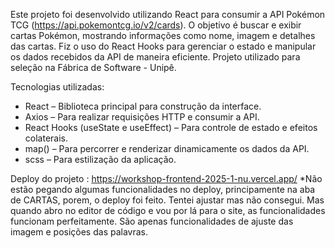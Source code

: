 Este projeto foi desenvolvido utilizando React para consumir a API Pokémon TCG (https://api.pokemontcg.io/v2/cards). O objetivo é buscar e exibir cartas Pokémon, mostrando informações como nome, imagem e detalhes das cartas.
Fiz o uso do React Hooks para gerenciar o estado e manipular os dados recebidos da API de maneira eficiente.
Projeto utilizado para seleção na Fábrica de Software - Unipê.

Tecnologias utilizadas: 
- React – Biblioteca principal para construção da interface.
- Axios – Para realizar requisições HTTP e consumir a API.
- React Hooks (useState e useEffect) – Para controle de estado e efeitos colaterais.
- map() – Para percorrer e renderizar dinamicamente os dados da API.
- scss – Para estilização da aplicação.

Deploy do projeto : https://workshop-frontend-2025-1-nu.vercel.app/
*Não estão pegando algumas funcionalidades no deploy, principamente na aba de CARTAS, porem, o deploy foi feito. Tentei ajustar mas não consegui. Mas quando abro no editor de código e vou por lá para o site, as funcionalidades funcionam perfeitamente. São apenas funcionalidades de ajuste das imagem e posições das palavras.
